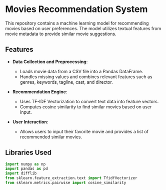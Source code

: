 # Movies Recommendation System

This repository contains a machine learning model for recommending movies based on user preferences. The model utilizes textual features from movie metadata to provide similar movie suggestions.

## Features

- **Data Collection and Preprocessing**:
  - Loads movie data from a CSV file into a Pandas DataFrame.
  - Handles missing values and combines relevant features such as genres, keywords, tagline, cast, and director.

- **Recommendation Engine**:
  - Uses TF-IDF Vectorization to convert text data into feature vectors.
  - Computes cosine similarity to find similar movies based on user input.

- **User Interaction**:
  - Allows users to input their favorite movie and provides a list of recommended similar movies.

## Libraries Used

```python
import numpy as np
import pandas as pd
import difflib
from sklearn.feature_extraction.text import TfidfVectorizer
from sklearn.metrics.pairwise import cosine_similarity
